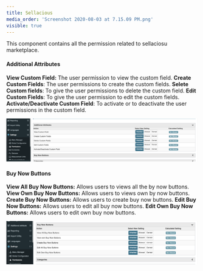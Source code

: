 ```yaml
---
title: Sellacious
media_order: 'Screenshot 2020-08-03 at 7.15.09 PM.png'
visible: true
---
```


This component contains all the permission related to sellaciosu marketplace. 

#### Additional Attributes

**View Custom Field:**  The user permission to view the custom field.
**Create Custom Fields**:  The user permissions to create the custom fields.
**Selete Custom fields**: To give the user permissions to delete the custom field.
**Edit Custom Fields**:  To give the user permission to edit the custom fields.
**Activate/Deactivate Custom Field**: To activate or to deactivate the user permissions in the custom field.

![](Screenshot%202020-08-03%20at%207.15.09%20PM.png)


#### Buy Now Buttons

**View All Buy Now Buttons:** Allows users to views all the by now buttons.
**View Own Buy Now Buttons:** Allows users to views own by now buttons.
**Create Buy Now Buttons:** Allows users to create buy now buttons.
**Edit Buy Now Buttons:** Allows users to edit all buy now buttons.
**Edit Own Buy Now Buttons:** Allows users to edit own buy now buttons.

![](Screenshot%202020-08-04%20at%209.39.17%20AM.png)


  